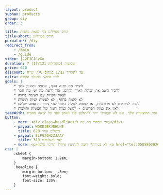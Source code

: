 ```yaml
---
layout: product
subnav: products
group: diy
order: 3

title: קורס סטיילינג בלי לצאת מהבית
title-short: קורס סטיילינג
permalink: /diy
redirect_from:
    - /5min
    - /guide
video: j22FJGJGzXo
duration: 7 שבועות (מתחילות ב17/12)
price: 620
discount: עד לתאריך 1/12 במקום 770 ש"ח
extra: ליווי חופשי במהלך הקורס
goals: |
    * להכיר את מבנה הגוף, צבעים והסגנון שלך
    * להכיר היטב את תכולת הארון הקיים, כדי לדעת מה יש ומה חסר
    * לצאת לקניות עם רשימה ברורה
    * לא לקנות בדחף, לא לעשות קניות רגשיות
    * לסרב לפריטים לא מתוכננים, או לפחות לשקול היטב לגבי צורך והתאמה שלהם
    * לאזן את כמות הפריטים - למשל כמות דומה של חצאיות וחולצות
takeWith: תוכלי לעשות קניות חכמות וממוקדות, להכניס לארון שלך אך ורק פריטים מדוייקים ותואמים את הפנימיות ואת החיצוניות שלך, וגם לא תצטרכי יותר להתלבט מול הארון לפני כל יציאה מהבית
button:
    - more: <div class=headline>בואי תבחרי מה נוח לך</div>
    - paypal: WQ8BJBKUBHUNE
      title: תשלום אחד 620
    - paypal: ELP92GH2ZJAAY
      title: שני תשלומים 310
    - more: <p>לא בטוחה? רוצה להתיעץ איתי? תרימי טלפון <a href="tel:0585800020" target=_blank>058-5800020</a></p>
css: |
    .sheet {
        margin-bottom: 1.2em;
    }
    .headline {
        margin-bottom: -.3em;
        font-weight: bold;
        font-size: 130%;
    }
---
```

